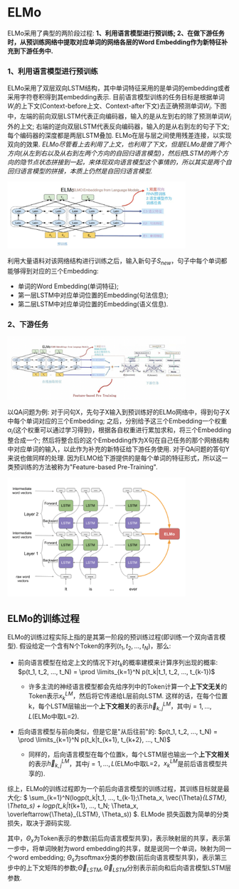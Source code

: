 # ELMo

ELMo采用了典型的两阶段过程: **1、利用语言模型进行预训练; 2、在做下游任务时，从预训练网络中提取对应单词的网络各层的Word Embedding作为新特征补充到下游任务中.**

### 1、利用语言模型进行预训练

ELMo采用了双层双向LSTM结构，其中单词特征采用的是单词的embedding或者采用字符卷积得到其embedding表示. 目前语言模型训练的任务目标是根据单词$W_i$的上下文(Context-before上文、Context-after下文)去正确预测单词$W_i$. 下图中，左端的前向双层LSTM代表正向编码器，输入的是从左到右的除了预测单词$W_i$外的上文; 右端的逆向双层LSTM代表反向编码器，输入的是从右到左的句子下文; 每个编码器的深度都是两层LSTM叠加. ELMo在层与层之间使用残差连接，以实现双向的效果. *ELMo尽管看上去利用了上文，也利用了下文，但是ELMo是做了两个方向(从左到右以及从右到左两个方向的自回归语言模型)，然后把LSTM的两个方向的隐节点状态拼接到一起，来体现双向语言模型这个事情的，所以其实是两个自回归语言模型的拼接，本质上仍然是自回归语言模型.*

<img src="https://github.com/ZhiweiZhang97/NLP/blob/main/image/ELMo1.jpeg" width="400"/>

利用大量语料对该网络结构进行训练之后，输入新句子$S_{new}$，句子中每个单词都能够得到对应的三个Embedding:
- 单词的Word Embedding(单词特征);
- 第一层LSTM中对应单词位置的Embedding(句法信息);
- 第二层LSTM中对应单词位置的Embedding(语义信息).

### 2、下游任务

<img src="https://github.com/ZhiweiZhang97/NLP/blob/main/image/ELMo2.png" width="400"/>

以QA问题为例: 对于问句X，先句子X输入到预训练好的ELMo网络中，得到句子X中每个单词对应的三个Embedding; 之后，分别给予这三个Embedding一个权重$\alpha_i$(这个权重可以通过学习得到)，根据各自权重进行累加求和，将三个Embedding整合成一个; 然后将整合后的这个Embedding作为X句在自己任务的那个网络结构中对应单词的输入，以此作为补充的新特征给下游任务使用. 对于QA问题的答句Y来说也做同样的处理. 因为ELMO给下游提供的是每个单词的特征形式，所以这一类预训练的方法被称为"Feature-based Pre-Training".

<img src="https://github.com/ZhiweiZhang97/NLP/blob/main/image/ELMo3.png" width="400"/>

## ELMo的训练过程

ELMo的训练过程实际上指的是其第一阶段的预训练过程(即训练一个双向语言模型). 假设给定一个含有N个Token的序列$(t_1, t_2, ..., t_N)$，那么:
- 前向语言模型在给定上文的情况下对$t_k$的概率建模来计算序列出现的概率: $p(t_1, t_2, ..., t_N) = \prod \limits_{k=1}^N p(t_k|t_1, t_2, ..., t_{k-1})$
    - 许多主流的神经语言模型都会先给序列中的Token计算一个**上下文无关**的Token表示$x_k^{LM}$，然后将它传递给L层前向LSTM. 这样的话，在每个位置k，每个LSTM层输出一个**上下文相关**的表示$\vec{h}_{k,j}^{LM}$，其中$j = 1, ..., L$(ELMo中取L=2).

- 后向语言模型与前向类似，但是它是"从后往前"的: $p(t_1, t_2, ..., t_N) = \prod \limits_{k=1}^N p(t_k|t_{k+1}, t_{k+2}, ..., t_N)$
    - 同样的，后向语言模型在每个位置k，每个LSTM层也输出一个**上下文相关**的表示$\overleftarrow{h}_{k,j}^{LM}$，其中$j = 1, ..., L$(ELMo中取L=2，$x_k^{LM}$是前后语言模型共享的).

综上，ELMo的训练过程即为一个前后向语言模型的训练过程，其训练目标就是最大化:
$
\sum_{k=1}^N(logp(t_k|t_1, ..., t_{k-1};\Theta_x, \vec{\Theta}_{LSTM}, \Theta_s) + logp(t_k|t_{k+1}, ..., t_N; \Theta_x, \overleftarrow{\Theta}_{LSTM}, \Theta_s))
$. ELMode 损失函数为简单的分类损失，取决于源码实现.

其中，$\Theta_x$为Token表示的参数(前后向语言模型共享)，表示映射层的共享，表示第一步中，将单词映射为word embedding的共享，就是说同一个单词，映射为同一个word embedding; $\Theta_s$为softmax分类的参数(前后向语言模型共享)，表示第三步中的上下文矩阵的参数;$\vec{\Theta}_{LSTM},\overleftarrow{\Theta}_{LSTM}$分别表示前向和后向语言模型LSTM层参数.



